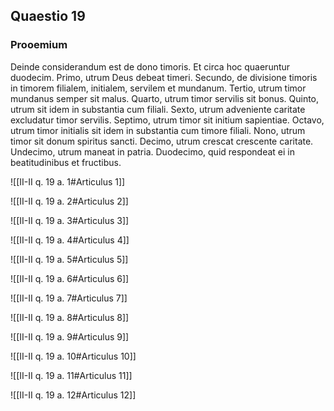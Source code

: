 ## Quaestio 19

### Prooemium

Deinde considerandum est de dono timoris. Et circa hoc quaeruntur duodecim. Primo, utrum Deus debeat timeri. Secundo, de divisione timoris in timorem filialem, initialem, servilem et mundanum. Tertio, utrum timor mundanus semper sit malus. Quarto, utrum timor servilis sit bonus. Quinto, utrum sit idem in substantia cum filiali. Sexto, utrum adveniente caritate excludatur timor servilis. Septimo, utrum timor sit initium sapientiae. Octavo, utrum timor initialis sit idem in substantia cum timore filiali. Nono, utrum timor sit donum spiritus sancti. Decimo, utrum crescat crescente caritate. Undecimo, utrum maneat in patria. Duodecimo, quid respondeat ei in beatitudinibus et fructibus.

![[II-II q. 19 a. 1#Articulus 1]]

![[II-II q. 19 a. 2#Articulus 2]]

![[II-II q. 19 a. 3#Articulus 3]]

![[II-II q. 19 a. 4#Articulus 4]]

![[II-II q. 19 a. 5#Articulus 5]]

![[II-II q. 19 a. 6#Articulus 6]]

![[II-II q. 19 a. 7#Articulus 7]]

![[II-II q. 19 a. 8#Articulus 8]]

![[II-II q. 19 a. 9#Articulus 9]]

![[II-II q. 19 a. 10#Articulus 10]]

![[II-II q. 19 a. 11#Articulus 11]]

![[II-II q. 19 a. 12#Articulus 12]]

